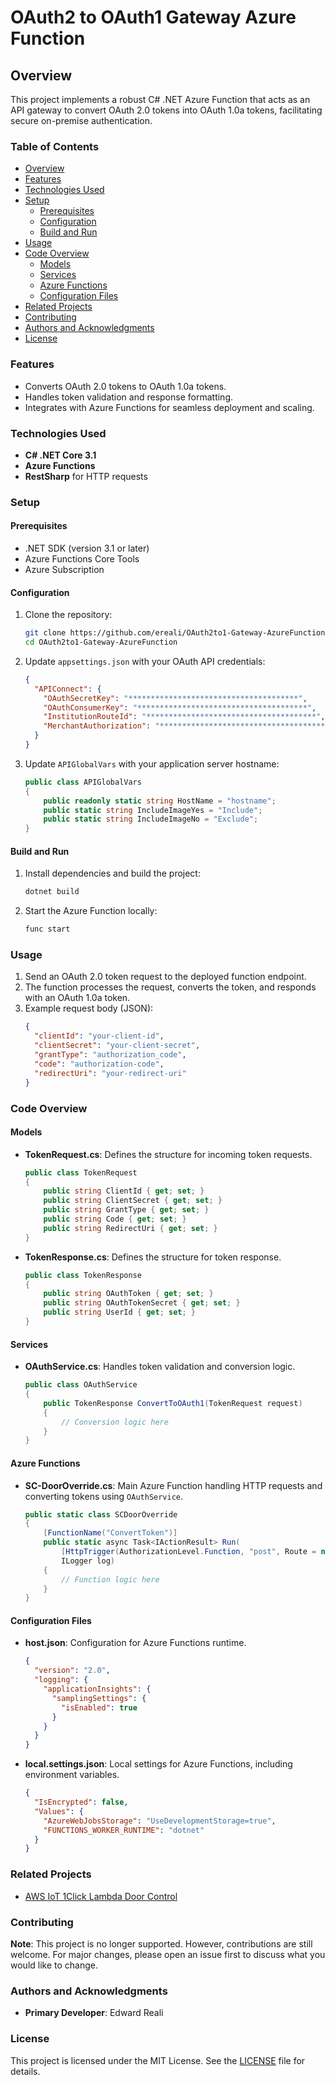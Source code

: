 # OAuth2 to OAuth1 Gateway Azure Function

## Overview

This project implements a robust C# .NET Azure Function that acts as an API gateway to convert OAuth 2.0 tokens into OAuth 1.0a tokens, facilitating secure on-premise authentication.

### Table of Contents

- [Overview](#overview)
- [Features](#features)
- [Technologies Used](#technologies-used)
- [Setup](#setup)
  - [Prerequisites](#prerequisites)
  - [Configuration](#configuration)
  - [Build and Run](#build-and-run)
- [Usage](#usage)
- [Code Overview](#code-overview)
  - [Models](#models)
  - [Services](#services)
  - [Azure Functions](#azure-functions)
  - [Configuration Files](#configuration-files)
- [Related Projects](#related-projects)
- [Contributing](#contributing)
- [Authors and Acknowledgments](#authors-and-acknowledgments)
- [License](#license)

### Features

- Converts OAuth 2.0 tokens to OAuth 1.0a tokens.
- Handles token validation and response formatting.
- Integrates with Azure Functions for seamless deployment and scaling.

### Technologies Used

- **C# .NET Core 3.1**
- **Azure Functions**
- **RestSharp** for HTTP requests

### Setup

#### Prerequisites

- .NET SDK (version 3.1 or later)
- Azure Functions Core Tools
- Azure Subscription

#### Configuration

1. Clone the repository:
    ```bash
    git clone https://github.com/ereali/OAuth2to1-Gateway-AzureFunction.git
    cd OAuth2to1-Gateway-AzureFunction
    ```

2. Update `appsettings.json` with your OAuth API credentials:
    ```json
    {
      "APIConnect": {
        "OAuthSecretKey": "**************************************",
        "OAuthConsumerKey": "**************************************",
        "InstitutionRouteId": "**************************************",
        "MerchantAuthorization": "**************************************"
      }
    }
    ```

3. Update `APIGlobalVars` with your application server hostname:
    ```csharp
    public class APIGlobalVars
    {
        public readonly static string HostName = "hostname";
        public static string IncludeImageYes = "Include";
        public static string IncludeImageNo = "Exclude";
    }
    ```

#### Build and Run

1. Install dependencies and build the project:
    ```bash
    dotnet build
    ```

2. Start the Azure Function locally:
    ```bash
    func start
    ```

### Usage

1. Send an OAuth 2.0 token request to the deployed function endpoint.
2. The function processes the request, converts the token, and responds with an OAuth 1.0a token.
3. Example request body (JSON):
    ```json
    {
      "clientId": "your-client-id",
      "clientSecret": "your-client-secret",
      "grantType": "authorization_code",
      "code": "authorization-code",
      "redirectUri": "your-redirect-uri"
    }
    ```

### Code Overview

#### Models

- **TokenRequest.cs**: Defines the structure for incoming token requests.
    ```csharp
    public class TokenRequest
    {
        public string ClientId { get; set; }
        public string ClientSecret { get; set; }
        public string GrantType { get; set; }
        public string Code { get; set; }
        public string RedirectUri { get; set; }
    }
    ```

- **TokenResponse.cs**: Defines the structure for token response.
    ```csharp
    public class TokenResponse
    {
        public string OAuthToken { get; set; }
        public string OAuthTokenSecret { get; set; }
        public string UserId { get; set; }
    }
    ```

#### Services

- **OAuthService.cs**: Handles token validation and conversion logic.
    ```csharp
    public class OAuthService
    {
        public TokenResponse ConvertToOAuth1(TokenRequest request)
        {
            // Conversion logic here
        }
    }
    ```

#### Azure Functions

- **SC-DoorOverride.cs**: Main Azure Function handling HTTP requests and converting tokens using `OAuthService`.
    ```csharp
    public static class SCDoorOverride
    {
        [FunctionName("ConvertToken")]
        public static async Task<IActionResult> Run(
            [HttpTrigger(AuthorizationLevel.Function, "post", Route = null)] HttpRequest req,
            ILogger log)
        {
            // Function logic here
        }
    }
    ```

#### Configuration Files

- **host.json**: Configuration for Azure Functions runtime.
    ```json
    {
      "version": "2.0",
      "logging": {
        "applicationInsights": {
          "samplingSettings": {
            "isEnabled": true
          }
        }
      }
    }
    ```

- **local.settings.json**: Local settings for Azure Functions, including environment variables.
    ```json
    {
      "IsEncrypted": false,
      "Values": {
        "AzureWebJobsStorage": "UseDevelopmentStorage=true",
        "FUNCTIONS_WORKER_RUNTIME": "dotnet"
      }
    }
    ```

### Related Projects

- [AWS IoT 1Click Lambda Door Control](https://github.com/ereali/AWS-IoT1Click-Lambda-DoorControl)

### Contributing

**Note**: This project is no longer supported. However, contributions are still welcome. For major changes, please open an issue first to discuss what you would like to change.

### Authors and Acknowledgments

- **Primary Developer**: Edward Reali

### License

This project is licensed under the MIT License. See the [LICENSE](LICENSE) file for details.
